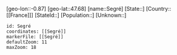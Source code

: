 ﻿---
location: [47.68,-0.87]
mapzoom: [7,12] 
mapmarker: city 
type: City
tags:
- geo/City


SpocWebEntityId: 34178
isDeleted: false
confidential: public

---
[geo-lon::-0.87]
[geo-lat::47.68]
[name::Segré]
[State::]
[Country::[[France]]]
[StateId::]
[Population::]
[Unknown::]


```leaflet
id: Segré
coordinates: [[Segré]]
markerFile: [[Segré]]
defaultZoom: 11 
maxZoom: 18
```
